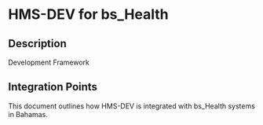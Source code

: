 # HMS-DEV for bs_Health

## Description

Development Framework

## Integration Points

This document outlines how HMS-DEV is integrated with bs_Health systems in Bahamas.
